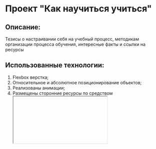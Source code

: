 # Проект "Как научиться учиться"

## Описание:
Тезисы о настраивании себя на учебный процесс, методикам организации процесса обучения, интересные факты и ссылки на ресурсы

## Использованные технологии:
1. Flexbox верстка;
2. Относительное и абсолютное позиционирование объектов; 
3. Реализованы анимации;
4. Размещены сторонние ресурсы по средством <iframe>;
5. Реализованы трансформации ссылок при наведении курсора на ссылки;
6. Применена методология БЭМ и организация репозитория Nested.

## План по доработке:
* Проверить кроссбраузерность, при появлении неработающих элементов исправить с помощью префиксов.